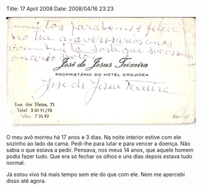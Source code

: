 Title: 17 April 2008
Date: 2008/04/16 23:23

![avô](avo_jose.jpg)

O meu avô morreu há 17 anos e 3 dias. Na noite interior estive com ele sozinho ao lado da cama. Pedi-lhe para lutar e para vencer a doença. Não sabia o que estava a pedir. Pensava, nos meus 14 anos, que aquele homem podia fazer tudo. Que era só fechar os olhos e uns dias depois estava tudo normal.

Já estou vivo há mais tempo sem ele do que com ele. Nem me apercebi disso até agora.
